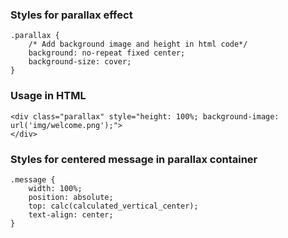 ### Styles for parallax effect
```
.parallax {
	/* Add background image and height in html code*/
	background: no-repeat fixed center;
	background-size: cover;
}
```

### Usage in HTML
```
<div class="parallax" style="height: 100%; background-image: url('img/welcome.png');">
</div>
```

### Styles for centered message in parallax container
```
.message {
	width: 100%;
	position: absolute;
	top: calc(calculated_vertical_center);
	text-align: center;
}
```